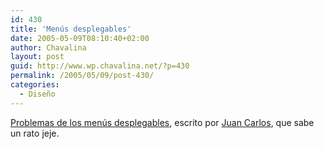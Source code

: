 ```yaml
---
id: 430
title: 'Menús desplegables'
date: 2005-05-09T08:10:40+02:00
author: Chavalina
layout: post
guid: http://www.wp.chavalina.net/?p=430
permalink: /2005/05/09/post-430/
categories:
  - Diseño
---
```

<a href="http://www.alzado.org/articulo.php?id_art=435" target="_blank">Problemas de los menús desplegables</a>, escrito por <a href="http://usalo.blogspot.com/" target="_blank">Juan Carlos</a>, que sabe un rato jeje.